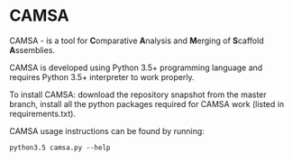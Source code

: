 CAMSA
=====

CAMSA  - is a tool for **C**omparative **A**nalysis and **M**erging of **S**caffold **A**ssemblies.

CAMSA is developed using Python 3.5+ programming language and requires Python 3.5+ interpreter to work properly.

To install CAMSA: download the repository snapshot from the master branch, install all the python packages required for CAMSA work (listed in requirements.txt).

CAMSA usage instructions can be found by running:

    python3.5 camsa.py --help


